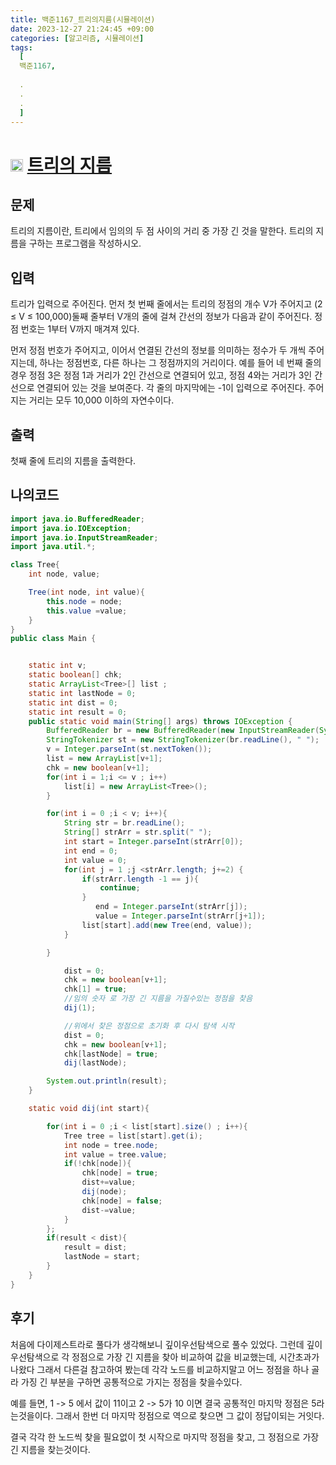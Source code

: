 ```yaml
---
title: 백준1167_트리의지름(시뮬레이션)
date: 2023-12-27 21:24:45 +09:00
categories: [알고리즘, 시뮬레이션]
tags:
  [
  백준1167,
  
  .
  .
  .
  ]
---
```

# <img width="20px"  src="https://d2gd6pc034wcta.cloudfront.net/tier/14.svg" class="solvedac-tier"> [트리의 지름](https://www.acmicpc.net/problem/1167) 


## 문제
<p>트리의 지름이란, 트리에서 임의의 두 점 사이의 거리 중 가장 긴 것을 말한다. 트리의 지름을 구하는 프로그램을 작성하시오.</p>

## 입력
<p>트리가 입력으로 주어진다. 먼저 첫 번째 줄에서는 트리의 정점의 개수 V가 주어지고 (2 ≤ V ≤ 100,000)둘째 줄부터 V개의 줄에 걸쳐 간선의 정보가 다음과 같이 주어진다. 정점 번호는 1부터 V까지 매겨져 있다.</p>

<p>먼저 정점 번호가 주어지고, 이어서 연결된 간선의 정보를 의미하는 정수가 두 개씩 주어지는데, 하나는 정점번호, 다른 하나는 그 정점까지의 거리이다. 예를 들어 네 번째 줄의 경우 정점 3은 정점 1과 거리가 2인 간선으로 연결되어 있고, 정점 4와는 거리가 3인 간선으로 연결되어 있는 것을 보여준다. 각 줄의 마지막에는 -1이 입력으로 주어진다. 주어지는 거리는 모두 10,000 이하의 자연수이다.</p>

## 출력
<p>첫째 줄에 트리의 지름을 출력한다.</p>

## 나의코드
```java
import java.io.BufferedReader;
import java.io.IOException;
import java.io.InputStreamReader;
import java.util.*;

class Tree{
    int node, value;

    Tree(int node, int value){
        this.node = node;
        this.value =value;
    }
}
public class Main {


    static int v;
    static boolean[] chk;
    static ArrayList<Tree>[] list ;
    static int lastNode = 0;
    static int dist = 0;
    static int result = 0;
    public static void main(String[] args) throws IOException {
        BufferedReader br = new BufferedReader(new InputStreamReader(System.in));
        StringTokenizer st = new StringTokenizer(br.readLine(), " ");
        v = Integer.parseInt(st.nextToken());
        list = new ArrayList[v+1];
        chk = new boolean[v+1];
        for(int i = 1;i <= v ; i++)
            list[i] = new ArrayList<Tree>();
        }

        for(int i = 0 ;i < v; i++){
            String str = br.readLine();
            String[] strArr = str.split(" ");
            int start = Integer.parseInt(strArr[0]);
            int end = 0;
            int value = 0;
            for(int j = 1 ;j <strArr.length; j+=2) {
                if(strArr.length -1 == j){
                    continue;
                }
                   end = Integer.parseInt(strArr[j]);
                   value = Integer.parseInt(strArr[j+1]);
                list[start].add(new Tree(end, value));
            }

        }

            dist = 0;
            chk = new boolean[v+1];
            chk[1] = true;
            //임의 숫자 로 가장 긴 지름을 가질수있는 정점을 찾음
            dij(1);

            //위에서 찾은 정점으로 초기화 후 다시 탐색 시작
            dist = 0;
            chk = new boolean[v+1];
            chk[lastNode] = true;
            dij(lastNode);

        System.out.println(result);
    }

    static void dij(int start){

        for(int i = 0 ;i < list[start].size() ; i++){
            Tree tree = list[start].get(i);
            int node = tree.node;
            int value = tree.value;
            if(!chk[node]){
                chk[node] = true;
                dist+=value;
                dij(node);
                chk[node] = false;
                dist-=value;
            }
        };
        if(result < dist){
            result = dist;
            lastNode = start;
        }
    }
}


```

## 후기
<p>처음에 다이제스트라로 풀다가 생각해보니 깊이우선탐색으로 풀수 있었다. 그런데 깊이우선탐색으로 각 정점으로 가장 긴 지름을 찾아 비교하여 값을 비교했는데, 시간초과가 나왔다
그래서 다른걸 참고하여 봤는데 각각 노드를 비교하지말고 어느 정점을 하나 골라 가징 긴 부분을 구하면 공통적으로 가지는 정점을 찾을수있다.</p>
<p>예를 들면, 1 -> 5 에서 값이 11이고 2 -> 5가 10 이면 결국 공통적인 마지막 정점은 5라는것을이다. 그래서 한번 더 마지막 정점으로 역으로 찾으면 그 값이 정답이되는 거잇다.</p>
<p>결국 각각 한 노드씩 찾을 필요없이 첫 시작으로 마지막 정점을 찾고, 그 정점으로 가장 긴 지름을 찾는것이다.</p>
